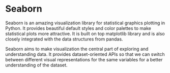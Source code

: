 # Seaborn

Seaborn is an amazing visualization library for statistical graphics plotting in Python. It provides beautiful default styles and color palettes to make statistical plots more attractive. It is built on top matplotlib library and is also closely integrated with the data structures from pandas.

Seaborn aims to make visualization the central part of exploring and understanding data. It provides dataset-oriented APIs so that we can switch between different visual representations for the same variables for a better understanding of the dataset.
